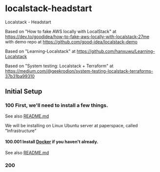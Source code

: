 # localstack-headstart
Localstack - Headstart

Based on "How to fake AWS locally with LocalStack" at https://dev.to/goodidea/how-to-fake-aws-locally-with-localstack-27me with demo repo at https://github.com/good-idea/localstack-demo

Based on "Learning-Localstack" at https://github.com/hanxuwu/Learning-Localstack

Based on "System testing: Localstack + Terraform" at https://medium.com/@geekrodion/system-testing-localstack-terraforms-37b31ba99310


## Initial Setup

### 100 First, we'll need to install a few things.

See also [README.md](./100/README.md)

We will be installing on Linux Ubuntu server at paperspace, called "Infrastructure"

#### 100.001 Install [Docker](https://docs.docker.com/install/) if you haven't already.

See also [README.md](./100/001/README.md)


### 200 
